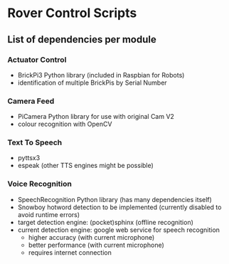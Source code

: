 # Rover Control Scripts

## List of dependencies per module

### Actuator Control
- BrickPi3 Python library (included in Raspbian for Robots)
- identification of multiple BrickPis by Serial Number

### Camera Feed
- PiCamera Python library for use with original Cam V2
- colour recognition with OpenCV

### Text To Speech
- pyttsx3
- espeak (other TTS engines might be possible)

### Voice Recognition
- SpeechRecognition Python library (has many dependencies itself)
- Snowboy hotword detection to be implemented (currently disabled to avoid runtime errors)
- target detection engine: (pocket)sphinx (offline recognition)
- current detection engine: google web service for speech recognition
  - higher accuracy (with current microphone)
  - better performance (with current microphone)
  - requires internet connection

